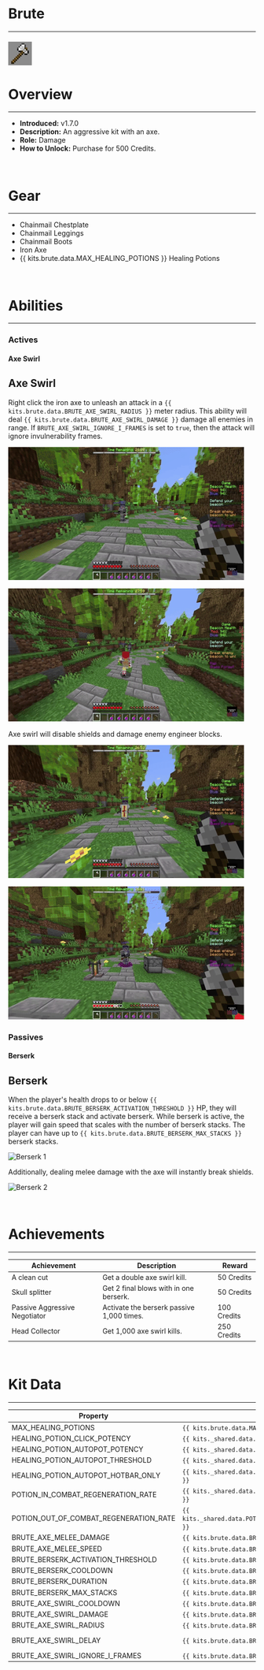 # Brute

---

#### ![brute-icon](../assets/icons/brute-icon.jpg)

# Overview

---

- **Introduced:** v1.7.0
- **Description:** An aggressive kit with an axe.
- **Role:** Damage
- **How to Unlock:** Purchase for 500 Credits.

<br />

# Gear

---

- Chainmail Chestplate
- Chainmail Leggings
- Chainmail Boots
- Iron Axe
- {{ kits.brute.data.MAX_HEALING_POTIONS }} Healing Potions

<br />

# Abilities

---

### Actives

<!-- tabs:start -->

#### **Axe Swirl**

## Axe Swirl

Right click the iron axe to unleash an attack in a `{{ kits.brute.data.BRUTE_AXE_SWIRL_RADIUS }}` meter radius. This ability will deal `{{ kits.brute.data.BRUTE_AXE_SWIRL_DAMAGE }}` damage all enemies in range. If `BRUTE_AXE_SWIRL_IGNORE_I_FRAMES` is set to `true`, then the attack will ignore invulnerability frames.

![Axe Swirl 1](../assets/kits/brute/Brute%20-%20Axe%20Swirl%201.gif)

![Axe Swirl 2](../assets/kits/brute/Brute%20-%20Axe%20Swirl%202.gif)

Axe swirl will disable shields and damage enemy engineer blocks.

![Axe Swirl 3](../assets/kits/brute/Brute%20-%20Axe%20Swirl%20Break%20Shields.gif)

![Axe Swirl 4](../assets/kits/brute/Brute%20-%20Axe%20Swirl%20Break%20Engineer%20Blocks.gif)

<!-- tabs:end -->

### Passives

<!-- tabs:start -->

#### **Berserk**

## Berserk

When the player's health drops to or below `{{ kits.brute.data.BRUTE_BERSERK_ACTIVATION_THRESHOLD }}` HP, they will receive a berserk stack and activate berserk. While berserk is active, the player will gain speed that scales with the number of berserk stacks. The player can have up to `{{ kits.brute.data.BRUTE_BERSERK_MAX_STACKS }}` berserk stacks.

![Berserk 1](../assets/kits/brute/Brute%20-%20Berserk%20Speed.gif)

Additionally, dealing melee damage with the axe will instantly break shields.

![Berserk 2](../assets/kits/brute/Brute%20-%20Berserk%20Break%20Shield.gif)

<!-- tabs:end -->
<br />

# Achievements

---

<!-- prettier-ignore -->
| Achievement | Description | Reward |
| ----------- | ----------- | ------ |
| A clean cut | Get a double axe swirl kill. | 50 Credits |
| Skull splitter | Get 2 final blows with in one berserk. | 50 Credits |
| Passive Aggressive Negotiator | Activate the berserk passive 1,000 times. | 100 Credits|
| Head Collector | Get 1,000 axe swirl kills. | 250 Credits |

<br />

# Kit Data

---

<!-- prettier-ignore -->
| Property | Value | Description |
|----------|-------|-------------|
| MAX_HEALING_POTIONS | `{{ kits.brute.data.MAX_HEALING_POTIONS }}` | {{ kitDataSharedDescriptions.MAX_HEALING_POTIONS }} |
| HEALING_POTION_CLICK_POTENCY | `{{ kits._shared.data.HEALING_POTION_CLICK_POTENCY }}` | {{ kitDataSharedDescriptions.HEALING_POTION_CLICK_POTENCY }} |
| HEALING_POTION_AUTOPOT_POTENCY | `{{ kits._shared.data.HEALING_POTION_AUTOPOT_POTENCY }}` | {{ kitDataSharedDescriptions.HEALING_POTION_AUTOPOT_POTENCY }} |
| HEALING_POTION_AUTOPOT_THRESHOLD | `{{ kits._shared.data.HEALING_POTION_AUTOPOT_THRESHOLD }}` | {{ kitDataSharedDescriptions.HEALING_POTION_AUTOPOT_THRESHOLD }} |
| HEALING_POTION_AUTOPOT_HOTBAR_ONLY | `{{ kits._shared.data.HEALING_POTION_AUTOPOT_HOTBAR_ONLY }}` | {{ kitDataSharedDescriptions.HEALING_POTION_AUTOPOT_HOTBAR_ONLY }} |
| POTION_IN_COMBAT_REGENERATION_RATE | `{{ kits._shared.data.POTION_IN_COMBAT_REGENERATION_RATE }}` | {{ kitDataSharedDescriptions.POTION_IN_COMBAT_REGENERATION_RATE }} |
| POTION_OUT_OF_COMBAT_REGENERATION_RATE | `{{ kits._shared.data.POTION_OUT_OF_COMBAT_REGENERATION_RATE }}` | {{ kitDataSharedDescriptions.POTION_OUT_OF_COMBAT_REGENERATION_RATE }} |
| BRUTE_AXE_MELEE_DAMAGE | `{{ kits.brute.data.BRUTE_AXE_MELEE_DAMAGE }}` | The base melee damage of the axe. |
| BRUTE_AXE_MELEE_SPEED | `{{ kits.brute.data.BRUTE_AXE_MELEE_SPEED }}` | The base melee speed of the axe. |
| BRUTE_BERSERK_ACTIVATION_THRESHOLD | `{{ kits.brute.data.BRUTE_BERSERK_ACTIVATION_THRESHOLD }}` | The threshold at which the Berserk ability will trigger. (1hp = 0.5 hearts) |
| BRUTE_BERSERK_COOLDOWN | `{{ kits.brute.data.BRUTE_BERSERK_COOLDOWN }}` | The cooldown, in ticks, of the Berserk ability. |
| BRUTE_BERSERK_DURATION | `{{ kits.brute.data.BRUTE_BERSERK_DURATION }}` | The duration, in ticks, of the Berserk ability. |
| BRUTE_BERSERK_MAX_STACKS | `{{ kits.brute.data.BRUTE_BERSERK_MAX_STACKS }}` | The maximum number of Berserk ability stacks. |
| BRUTE_AXE_SWIRL_COOLDOWN | `{{ kits.brute.data.BRUTE_AXE_SWIRL_COOLDOWN }}` | The cooldown, in ticks, of the Axe Swirl ability. |
| BRUTE_AXE_SWIRL_DAMAGE | `{{ kits.brute.data.BRUTE_AXE_SWIRL_DAMAGE }}` | The damage of the Axe Swirl ability. |
| BRUTE_AXE_SWIRL_RADIUS | `{{ kits.brute.data.BRUTE_AXE_SWIRL_RADIUS }}` | The radius of the Axe Swirl ability. |
| BRUTE_AXE_SWIRL_DELAY | `{{ kits.brute.data.BRUTE_AXE_SWIRL_DELAY }}` | The delay, in ticks, between activating the Axe Swirl ability and the ability dealing damage. |
| BRUTE_AXE_SWIRL_IGNORE_I_FRAMES | `{{ kits.brute.data.BRUTE_AXE_SWIRL_IGNORE_I_FRAMES }}` | Determines if the Axe Swirl ability should ignore invulnerability frames. |
